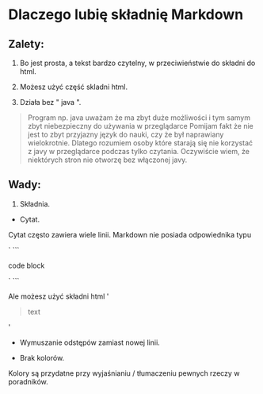 
# Dlaczego lubię składnię Markdown

## Zalety:

1. Bo jest prosta, a tekst bardzo czytelny, w przeciwieństwie do składni do html.

2. Możesz użyć część skladni html.

3. Działa bez " java ".
<blockquote>
 Program np. java uważam że ma zbyt duże możliwości i tym samym zbyt niebezpieczny do używania w przeglądarce
 Pomijam fakt że nie jest to zbyt przyjazny język do nauki, czy że był naprawiany wielokrotnie.
 Dlatego rozumiem osoby które starają się nie korzystać z javy w przeglądarce podczas tylko czytania.
 Oczywiście wiem, że niektórych stron nie otworzę bez włączonej javy.
 </blockquote>


## Wady:

1. Składnia.
- Cytat.

Cytat często zawiera wiele linii. Markdown nie posiada odpowiednika typu

` ```

 code block

` ```
 
 Ale możesz użyć składni html  ' <blockquote> text </blockquote> '
 
- Wymuszanie odstępów zamiast nowej linii.

- Brak kolorów. 

Kolory są przydatne przy wyjaśnianiu / tłumaczeniu pewnych rzeczy w poradników.
